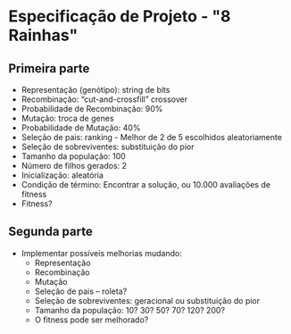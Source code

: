 # Especificação de Projeto - "8 Rainhas"

## Primeira parte
- Representação (genótipo): string de bits
- Recombinação: “cut-and-crossfill” crossover
- Probabilidade de Recombinação: 90%
- Mutação: troca de genes
- Probabilidade de Mutação: 40%
- Seleção de pais: ranking - Melhor de 2 de 5 escolhidos aleatoriamente
- Seleção de sobreviventes: substituição do pior
- Tamanho da população: 100
- Número de filhos gerados: 2
- Inicialização: aleatória
- Condição de término: Encontrar a solução, ou 10.000 avaliações de fitness
- Fitness?

## Segunda parte
- Implementar possíveis melhorias mudando:
    - Representação
    - Recombinação 
    - Mutação
    - Seleção de pais – roleta?
    - Seleção de sobreviventes: geracional ou substituição do pior
    - Tamanho da população: 10? 30? 50? 70? 120? 200?
    - O fitness pode ser melhorado?